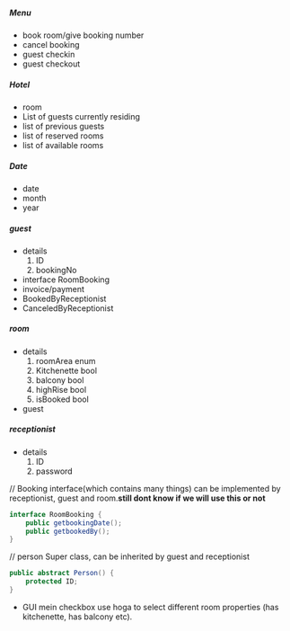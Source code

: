 ##### Menu
- book room/give booking number
- cancel booking
- guest checkin
- guest checkout
##### Hotel
- room
- List of guests currently residing
- list of previous guests
- list of reserved rooms
- list of available rooms
##### Date
- date
- month
- year
##### guest
- details
	1) ID
	2) bookingNo
- interface RoomBooking
- invoice/payment 
- BookedByReceptionist
- CanceledByReceptionist
##### room
- details
	1) roomArea enum
	2) Kitchenette bool
	3) balcony bool
	4) highRise bool
	5) isBooked bool
- guest
##### receptionist
- details
	1) ID
	2) password

// Booking interface(which contains many things) can be implemented by receptionist, guest and room.**still dont know if we will use this or not**

```java
interface RoomBooking {
	public getbookingDate();
	public getbookedBy();
}
```
// person Super class, can be inherited by guest and receptionist

```java
public abstract Person() {
	protected ID;
}
```
- GUI mein checkbox use hoga to select different room properties (has kitchenette, has balcony etc).